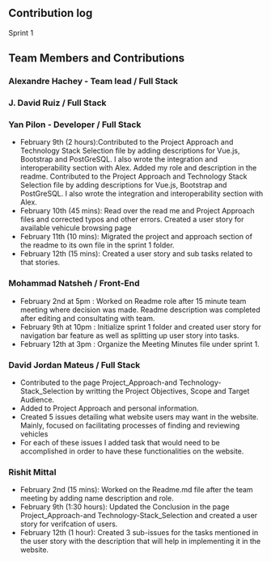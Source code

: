 ## Contribution log 
Sprint 1

## Team Members and Contributions

### Alexandre Hachey - Team lead / Full Stack



### J. David Ruiz / Full Stack



### Yan Pilon - Developer / Full Stack
- February 9th (2 hours):Contributed to the Project Approach and Technology Stack Selection file by adding descriptions for Vue.js, Bootstrap and PostGreSQL. I also wrote     the integration and interoperability section with Alex. Added my role and description in the readme. Contributed to the Project Approach and Technology Stack       Selection file by adding descriptions for Vue.js, Bootstrap and PostGreSQL. I also wrote the integration and interoperability section with Alex.
- February 10th (45 mins): Read over the read me and Project Approach files and corrected typos and other errors. Created a user story for available vehicule browsing page
- February 11th (10 mins): Migrated the project and approach section of the readme to its own file in the sprint 1 folder.
- February 12th (15 mins): Created a user story and sub tasks related to that stories.

### Mohammad Natsheh / Front-End
- February 2nd at 5pm : Worked on Readme role after 15 minute team meeting where decision was made. Readme description was completed after editing and consultating with team.
- February 9th at 10pm : Initialize sprint 1 folder and created user story for navigation bar feature as well as splitting up user story into tasks.
- February 12th at 3pm : Organize the Meeting Minutes file under sprint 1.


### David Jordan Mateus / Full Stack
- Contributed to the page Project_Approach-and Technology-Stack_Selection by writting the Project Objectives, Scope and Target Audience. 
- Added to Project Approach and personal information.
- Created 5 issues detailing what website users may want in the website. Mainly, focused on facilitating processes of finding and reviewing vehicles
- For each of these issues I added task that would need to be accomplished in order to have these functionalities on the website.

### Rishit Mittal
- February 2nd (15 mins): Worked on the Readme.md file after the team meeting by adding name description and role.
- February 9th (1:30 hours): Updated the Conclusion in the page Project_Approach-and Technology-Stack_Selection and created a user story for verifcation of users.
- February 12th (1 hour): Created 3 sub-issues for the tasks mentioned in the user story with the description that will help in implementing it in the website.   


